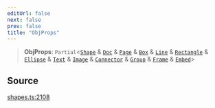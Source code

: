 ```yaml
---
editUrl: false
next: false
prev: false
title: "ObjProps"
---
```


> **ObjProps**: `Partial`\<[`Shape`](/api-core/classes/shape/) & [`Doc`](/api-core/classes/doc/) & [`Page`](/api-core/classes/page/) & [`Box`](/api-core/classes/box/) & [`Line`](/api-core/classes/line/) & [`Rectangle`](/api-core/classes/rectangle/) & [`Ellipse`](/api-core/classes/ellipse/) & [`Text`](/api-core/classes/text/) & [`Image`](/api-core/classes/image/) & [`Connector`](/api-core/classes/connector/) & [`Group`](/api-core/classes/group/) & [`Frame`](/api-core/classes/frame/) & [`Embed`](/api-core/classes/embed/)\>

## Source

[shapes.ts:2108](https://github.com/dgmjs/dgmjs/blob/c296d113d513e412f08f9016159ca40d11e704cd/packages/core/src/shapes.ts#L2108)
